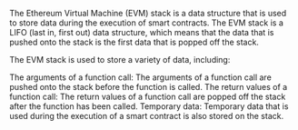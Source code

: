 The Ethereum Virtual Machine (EVM) stack is a data structure that is used to store data during the execution of smart contracts. The EVM stack is a LIFO (last in, first out) data structure, which means that the data that is pushed onto the stack is the first data that is popped off the stack.

The EVM stack is used to store a variety of data, including:

The arguments of a function call: The arguments of a function call are pushed onto the stack before the function is called.
The return values of a function call: The return values of a function call are popped off the stack after the function has been called.
Temporary data: Temporary data that is used during the execution of a smart contract is also stored on the stack.